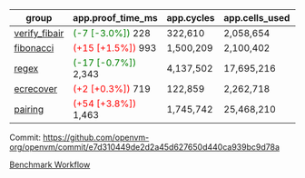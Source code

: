 | group | app.proof_time_ms | app.cycles | app.cells_used | leaf.proof_time_ms | leaf.cycles | leaf.cells_used |
| -- | -- | -- | -- | -- | -- | -- |
| [verify_fibair](https://github.com/openvm-org/openvm/blob/benchmark-results/benchmarks-pr/2169/verify_fibair-e7d310449de2d2a45d627650d440ca939bc9d78a.md) |<span style='color: green'>(-7 [-3.0%])</span> 228 |  322,610 |  2,058,654 |- | - | - |
| [fibonacci](https://github.com/openvm-org/openvm/blob/benchmark-results/benchmarks-pr/2169/fibonacci-e7d310449de2d2a45d627650d440ca939bc9d78a.md) |<span style='color: red'>(+15 [+1.5%])</span> 993 |  1,500,209 |  2,100,402 |- | - | - |
| [regex](https://github.com/openvm-org/openvm/blob/benchmark-results/benchmarks-pr/2169/regex-e7d310449de2d2a45d627650d440ca939bc9d78a.md) |<span style='color: green'>(-17 [-0.7%])</span> 2,343 |  4,137,502 |  17,695,216 |- | - | - |
| [ecrecover](https://github.com/openvm-org/openvm/blob/benchmark-results/benchmarks-pr/2169/ecrecover-e7d310449de2d2a45d627650d440ca939bc9d78a.md) |<span style='color: red'>(+2 [+0.3%])</span> 719 |  122,859 |  2,262,718 |- | - | - |
| [pairing](https://github.com/openvm-org/openvm/blob/benchmark-results/benchmarks-pr/2169/pairing-e7d310449de2d2a45d627650d440ca939bc9d78a.md) |<span style='color: red'>(+54 [+3.8%])</span> 1,463 |  1,745,742 |  25,468,210 |- | - | - |


Commit: https://github.com/openvm-org/openvm/commit/e7d310449de2d2a45d627650d440ca939bc9d78a

[Benchmark Workflow](https://github.com/openvm-org/openvm/actions/runs/18704250104)
